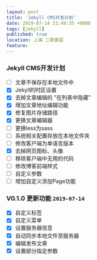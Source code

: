 ```yaml
---
layout: post
title: 'Jekyll CMS开发计划'
date: 2019-07-14 21:49:35 +0800
tags: [jekyll]
published: true
location: 上海 二联家园
feature: 
---
```

### Jekyll CMS开发计划
- [ ] 文章不保存在本地文件中
- [x] Jekyll的时区设置
- [x] 去掉文章编辑的 "在列表中隐藏"
- [x] 增加文章地址编辑功能
- [x] 修复图片存储路径
- [x] 更换文章编辑器
- [ ] 更换less为sass
- [ ] 系统相关配置存放在本地文件夹
- [ ] 修改客户端为单语言版本
- [x] 去掉网页图标、头像
- [ ] 移除客户端中无用的代码
- [ ] 修改博客前端样式
- [ ] 自定义参数
- [ ] 增加自定义添加Page功能

### V0.1.0 更新功能 ``2019-07-14``
- [x] 自定义标签
- [x] 自定义菜单 
- [x] 设置服务器信息
- [x] 自动同步本地文件至服务器
- [x] 编辑发布文章
- [x] 设置部分指定参数 